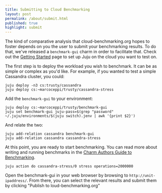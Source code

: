 ```yaml
---
title: Submitting to Cloud Benchmarking
layout: post
permalink: /about/submit.html
published: true
highlight: submit
---
```


The kind of comparative analysis that cloud-benchmarking.org hopes to foster depends on you the user to submit your benchmarking results. To do that, we've released a `benchmark-gui` charm in order to facilitate that. Check out the [Getting Started](https://jujucharms.com/get-started) page to set up Juju on the cloud you want to test on. 

The first step is to deploy the workload you wish to benchmark. It can be as simple or complex as you'd like. For example, if you wanted to test a simple Cassandra cluster, you could:


    juju deploy -n3 cs:trusty/cassandra
    juju deploy cs:~marcoceppi/trusty/cassandra-stress


Add the `benchmark-gui` to your environment:


    juju deploy cs:~marcoceppi/trusty/benchmark-gui
    juju set benchmark-gui juju-pass=$(grep "password" ~/.juju/environments/$(juju switch).jenv | awk '{print $2}')


And relate the two:


    juju add-relation cassandra benchmark-gui
    juju add-relation cassandra cassandra-stress


At this point, you are ready to start benchmarking. You can read more about writing and running benchmarks in the [Charm Authors Guide to Benchmarking](https://jujucharms.com/docs/stable/authors-charm-benchmarks).


    juju action do cassandra-stress/0 stress operations=2000000


Open the benchmark-gui in your web browser by browsing to `http://unit-ipaddress/`. From there, you can select the relevant results and submit them by clicking "Publish to loud-benchmarking.org"
